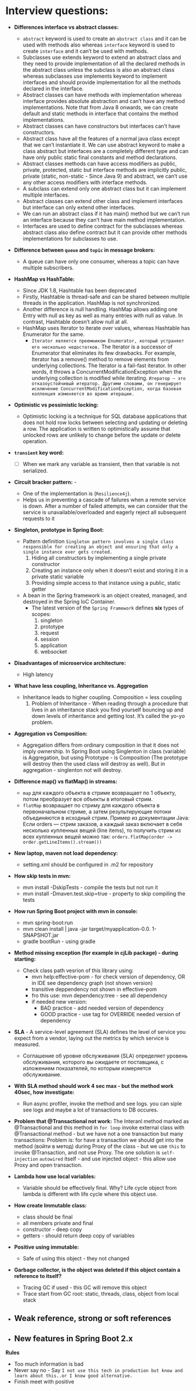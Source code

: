 # Interview questions:

- **Differences interface vs abstract classes:**
  -  `abstract` keyword is used to create an `abstract class` and it can be used with methods also whereas `interface` keyword is used to create `interface` and it can’t be used with methods.
  - Subclasses use extends keyword to extend an abstract class and they need to provide implementation of all the declared methods in the abstract class unless the subclass is also an abstract class whereas subclasses use implements keyword to implement interfaces and should provide implementation for all the methods declared in the interface.
  - Abstract classes can have methods with implementation whereas interface provides absolute abstraction and can’t have any method implementations. Note that from Java 8 onwards, we can create default and static methods in interface that contains the method implementations. 
  - Abstract classes can have constructors but interfaces can’t have constructors.
  - Abstract class have all the features of a normal java class except that we can’t instantiate it. We can use abstract keyword to make a class abstract but interfaces are a completely different type and can have only public static final constants and method declarations.
  -  Abstract classes methods can have access modifiers as public, private, protected, static but interface methods are implicitly public, private (static, non-static - Since Java 9) and abstract, we can’t use any other access modifiers with interface methods.
  -  A subclass can extend only one abstract class but it can implement multiple interfaces.
  -  Abstract classes can extend other class and implement interfaces but interface can only extend other interfaces.
  -  We can run an abstract class if it has main() method but we can’t run an interface because they can’t have main method implementation.
  -  Interfaces are used to define contract for the subclasses whereas abstract class also define contract but it can provide other methods implementations for subclasses to use.

- **Difference between `queue` and `topic` in message brokers:**
  - A queue can have only one consumer, whereas a topic can have multiple subscribers.

- **HashMap vs HashTable:** 
  - Since JDK 1.8, Hashtable has been deprecated 
  - Firstly, Hashtable is thread-safe and can be shared between multiple threads in the application. HashMap is not synchronized.
  - Another difference is null handling. HashMap allows adding one Entry with null as key as well as many entries with null as value. In contrast, Hashtable doesn’t allow null at all.
  - HashMap uses Iterator to iterate over values, whereas Hashtable has Enumerator for the same. 
    - `Iterator является преемником Enumerator, который устраняет его несколько недостатков.`
      The Iterator is a successor of Enumerator that eliminates its few drawbacks. For example, Iterator has a remove() method to remove elements from underlying collections. The Iterator is a fail-fast iterator. In other words, it throws a ConcurrentModificationException when the underlying collection is modified while iterating. `Итератор — это отказоустойчивый итератор. Другими словами, он генерирует исключение ConcurrentModificationException, когда базовая коллекция изменяется во время итерации.`
    	
- **Optimistic vs pessimistic locking:**
  - Optimistic locking is a technique for SQL database applications that does not hold row locks between selecting and updating or deleting a row. The application is written to optimistically assume that unlocked rows are unlikely to change before the update or delete operation.
	
- **`transient` key word:**
  - [ ] When we mark any variable as transient, then that variable is not serialized.
	
- **Circuit bracker pattern:** - 
  - One of the implementation is (`Resilience4j`).
  - Helps us in preventing a cascade of failures when a remote service is down. After a number of failed attempts, we can consider that the service is unavailable/overloaded and eagerly reject all subsequent requests to it
	
- **Singleton, prototype in Spring Boot:**
  - Pattern definition `Singleton pattern involves a single class responsible for creating an object and ensuring that only a single instance ever gets created. `
    1. Hiding all constructors by implementing a single private constructor
    2. Creating an instance only when it doesn’t exist and storing it in a private static variable
    3. Providing simple access to that instance using a public, static getter
  - A bean in the Spring framework is an object created, managed, and destroyed in the Spring IoC Container.
    - The latest version of the `Spring Framework` defines **six** types of scopes:
      1. singleton
      2. prototype
      3. request
      4. session
      5. application
      6. websocket
    
- **Disadvantages of microservice architecture:**
  - High latency
	
- **What have less coupling, Inheritance vs. Aggregation**
  - Inheritance leads to higher coupling. Composition = less coupling
    1. Problem of Inheritance - When reading through a procedure that lives in an inheritance stack you find yourself bouncing up and down levels of inheritance and getting lost. It’s called the yo-yo problem.
		
-  **Aggregation vs Composition:**
   - Aggregation differs from ordinary composition in that it does not imply ownership. In Spring Boot using Singlenton in class (variable) is Aggregation, but using Prototype - is Composition (The prototype will destroy then the used class will destroy as well). But in aggregation - singlenton not will destroy.
   
- **Difference map() vs flatMap() in streams:**
    - `map` для каждого объекта в стриме возвращает по 1 объекту, потом преобразует все объекты в итоговый стрим.
    - `flatMap` возвращает по стриму для каждого объекта в первоначальном стриме, а затем результирующие потоки объединяются в исходный стрим.
    Пример из документации Java: Если orders — стрим заказов, а каждый заказ включает в себя несколько купленных вещей (line items), то получить стрим из всех купленных вещей можно так:
    `orders.flatMap(order -> order.getLineItems().stream())`
    
- **New laptop, maven not load dependency:**
    - setting.xml should be configured in .m2 for repository
    
- **How skip tests in mvn:**
    - mvn install -DskipTests  - compile the tests but not run it
    - mvn install -Dmaven.test.skip=true - property to skip compiling the tests
    
- **How run Spring Boot project with mvn in console:**
    - mvn spring-boot:run
    - mvn clean install | java -jar target/myapplication-0.0. 1-SNAPSHOT.jar
    - gradle bootRun - using gradle
    
- **Method missing exception (for example in cjLib package) - during starting:**
    - Check class path vesrion of this library using: 
        - mvn help:effective-pom - for check version of dependency, OR in IDE see dependency graph (not shown version)
        - transitive deppendency not shown in effective-pom
        - fro this use: mvn dependency:tree - see all dependency
        - if needed new version:
            - BAD practice - add needed version of dependency
            - GOOD practice - use <dependencyManagement> tag for OVERRIDE needed version of dependency
- **SLA** - A service-level agreement (SLA) defines the level of service you expect from a vendor, laying out the metrics by which service is measured.
  - Соглашение об уровне обслуживания (SLA) определяет уровень обслуживания, которого вы ожидаете от поставщика, с изложением показателей, по которым измеряется обслуживание.
    
- **With SLA method should work 4 sec max - but the method work 40sec, how investigate:**
  - Run async profiler, invoke the method and see logs. you can siple see logs and maybe a lot of transactions to DB occures.
    
- **Problem that @Transactional not work:**
 The Interanl method marked as @Transactional and this method in `for loop` invoke external class with @Transactional method - but we have not a one transaction but many transactions:
    Problem is: for have a transaction we should get into the method (войти в метод) during Proxy of the class - but we use `this` to invoke @Transaction, and not use Proxy. The one solution is `self-injection` `autowired` itself - and use injected object - this allow use Proxy and open transaction.
    
- **Lambda how use local variables:**
  - Variable should be effectively final. Why? Life cycle object from lambda is different with life cycle where this object use.
    
- **How create Immutable class:**
  - class should be final
  - all members private and final
  - constructor - deep copy
  - getters - should return deep copy of variables
    
- **Positive using immutable:**
  - Safe of using this object - they not changed

- **Garbage collector, is the object was deleted if this object contain a reference to itself?**
  - Tracing GC if used - this GC will remove this object
  - Trace start from GC root: static, threads, class, object from local stack
    
- **Weak reference, strong or soft references**
    - 
- **New features in Spring Boot 2.x**
    - 
    


**Rules**
- Too much information is bad
- Never say no - Say `I not use this tech in production but know and learn about this..or I know good alternative.`
- Finish meet with positive
